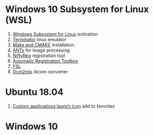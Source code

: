 # Windows 10 Subsystem for Linux (WSL)

1. [Windows Subsystem for Linux](wsl_docs/WSL.md) activation
2. [Terminator](wsl_docs/terminator.md) linux emulator
3. [Make and CMAKE](wsl_docs/cmake.md) installation
4. [ANTs](wsl_docs/ANTs.md) for image processing
5. [NiftyReg](wsl_docs/niftyreg.md) registration tool
6. [Automatic Registration Toolbox](wsl_docs/ART.md)
7. [FSL](wsl_docs/fsl.md)
8. [Dcm2niix](wsl_docs/dcm2niix.md) dicom converter

# Ubuntu 18.04

1. [Custom applications launch icon](linux_docs/app_icon.md) add to favorites

# Windows 10
